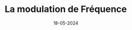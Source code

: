 ---
title: "La modulation de Fréquence"
date: "18-05-2024"
thumbnail: "/assets/img/thumbnail/fm.jpg"
---